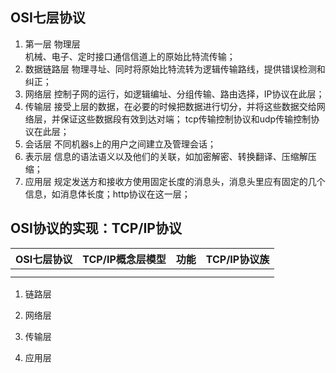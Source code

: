 ## OSI七层协议
1. 第一层 物理层  
机械、电子、定时接口通信信道上的原始比特流传输；
2. 数据链路层
物理寻址、同时将原始比特流转为逻辑传输路线，提供错误检测和纠正；
3. 网络层
控制子网的运行，如逻辑编址、分组传输、路由选择，IP协议在此层；
4. 传输层
接受上层的数据，在必要的时候把数据进行切分，并将这些数据交给网络层，并保证这些数据段有效到达对端；
tcp传输控制协议和udp传输控制协议在此层；
5. 会话层
不同机器s上的用户之间建立及管理会话；
6. 表示层
信息的语法语义以及他们的关联，如加密解密、转换翻译、压缩解压缩；
7. 应用层
规定发送方和接收方使用固定长度的消息头，消息头里应有固定的几个信息，如消息体长度；http协议在这一层；

## OSI协议的实现：TCP/IP协议
OSI七层协议|TCP/IP概念层模型|功能|TCP/IP协议族
:-----:|:-----:|:-----:|:-----:
|||
|||
1. 链路层

2. 网络层

3. 传输层

4. 应用层